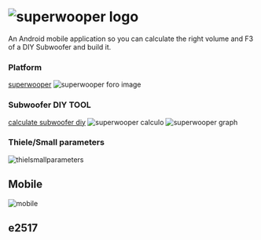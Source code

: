 # ![superwooper logo][]

An Android mobile application so you can calculate the right volume and F3 of a DIY Subwoofer and build it.

### Platform

[superwooper]
![superwooper foro image]

### Subwoofer DIY TOOL

[calculate subwoofer diy]
![superwooper calculo]
![superwooper graph]

### Thiele/Small parameters

![thielsmallparameters]

## Mobile

![mobile]

## e2517

[superwooper logo]: http://achoweb.es/wp-content/uploads/2020/06/superwooper.png
[superwooper]: http://www.superwooper.com
[superwooper foro image]: http://achoweb.es/wp-content/uploads/2020/06/superwooperweb.png
[superwooper calculo]: http://achoweb.es/wp-content/uploads/2020/06/subwooferdiy.png
[superwooper graph]: http://achoweb.es/wp-content/uploads/2020/06/googlegraph.png
[calculate subwoofer diy]: http://www.superwooper.com/volumen/subwoofer.html
[thielsmallparameters]: http://achoweb.es/wp-content/uploads/2020/06/ts.png
[mobile]: http://achoweb.es/wp-content/uploads/2020/06/mobile.png
